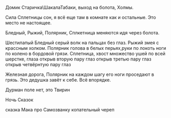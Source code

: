 Домик Старичка\ШакалаТабаки, выход на болота, Холмы.

Сила Сплетницы сон, я всё еще там в комнате как и остальные.
Это место не настоящее.

Бледный, Рыжий, Полярник, Сплкетница меняются идя через болота.

Шестилапый Бледный серый волк на пальцах без глаз.
Рыжий змея с крассным холком.
Полярник голова в белых перьях,руки по локоть ноги по колено в бордовой грязи.
Сплетница, хвост  множество ушей по всей шерстке, глаза
	открыв вторую пару глаз
	открыв третью пару глаз
	открыв четвёрнтую пару глаз

Железная дорога,
Полярник на каждом шагу его ноги проседают в грязь. Это дедушка завёт к себе. Всё впорядке.

Дурман поле
нет, это Твирин

Ночь Сказок

сказка Мака про Самозванку
	копательный череп